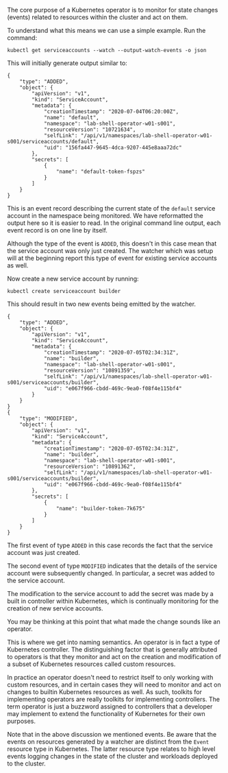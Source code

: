 The core purpose of a Kubernetes operator is to monitor for state changes (events) related to resources within the cluster and act on them.

To understand what this means we can use a simple example. Run the command:

```execute-1
kubectl get serviceaccounts --watch --output-watch-events -o json
```

This will initially generate output similar to:

```
{
    "type": "ADDED",
    "object": {
        "apiVersion": "v1",
        "kind": "ServiceAccount",
        "metadata": {
            "creationTimestamp": "2020-07-04T06:20:00Z",
            "name": "default",
            "namespace": "lab-shell-operator-w01-s001",
            "resourceVersion": "10721634",
            "selfLink": "/api/v1/namespaces/lab-shell-operator-w01-s001/serviceaccounts/default",
            "uid": "156fa447-9645-4dca-9207-445e8aaa72dc"
        },
        "secrets": [
            {
                "name": "default-token-fspzs"
            }
        ]
    }
}
```

This is an event record describing the current state of the ``default`` service account in the namespace being monitored. We have reformatted the output here so it is easier to read. In the original command line output, each event record is on one line by itself.

Although the type of the event is ``ADDED``, this doesn't in this case mean that the service account was only just created. The watcher which was setup will at the beginning report this type of event for existing service accounts as well.

Now create a new service account by running:

```execute-2
kubectl create serviceaccount builder
```

This should result in two new events being emitted by the watcher.

```
{
    "type": "ADDED",
    "object": {
        "apiVersion": "v1",
        "kind": "ServiceAccount",
        "metadata": {
            "creationTimestamp": "2020-07-05T02:34:31Z",
            "name": "builder",
            "namespace": "lab-shell-operator-w01-s001",
            "resourceVersion": "10891359",
            "selfLink": "/api/v1/namespaces/lab-shell-operator-w01-s001/serviceaccounts/builder",
            "uid": "e067f966-cbdd-469c-9ea0-f08f4e115bf4"
        }
    }
}
{
    "type": "MODIFIED",
    "object": {
        "apiVersion": "v1",
        "kind": "ServiceAccount",
        "metadata": {
            "creationTimestamp": "2020-07-05T02:34:31Z",
            "name": "builder",
            "namespace": "lab-shell-operator-w01-s001",
            "resourceVersion": "10891362",
            "selfLink": "/api/v1/namespaces/lab-shell-operator-w01-s001/serviceaccounts/builder",
            "uid": "e067f966-cbdd-469c-9ea0-f08f4e115bf4"
        },
        "secrets": [
            {
                "name": "builder-token-7k675"
            }
        ]
    }
}
```

The first event of type ``ADDED`` in this case records the fact that the service account was just created.

The second event of type ``MODIFIED`` indicates that the details of the service account were subsequently changed. In particular, a secret was added to the service account.

The modification to the service account to add the secret was made by a built in controller within Kubernetes, which is continually monitoring for the creation of new service accounts.

You may be thinking at this point that what made the change sounds like an operator.

This is where we get into naming semantics. An operator is in fact a type of Kubernetes controller. The distinguishing factor that is generally attributed to operators is that they monitor and act on the creation and modification of a subset of Kubernetes resources called custom resources.

In practice an operator doesn't need to restrict itself to only working with custom resources, and in certain cases they will need to monitor and act on changes to builtin Kubernetes resources as well. As such, toolkits for implementing operators are really toolkits for implementing controllers. The term operator is just a buzzword assigned to controllers that a developer may implement to extend the functionality of Kubernetes for their own purposes.

Note that in the above discussion we mentioned events. Be aware that the events on resources generated by a watcher are distinct from the ``Event`` resource type in Kubernetes. The latter resource type relates to high level events logging changes in the state of the cluster and workloads deployed to the cluster.

